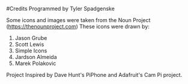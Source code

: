 #Credits
Programmed by Tyler Spadgenske

Some icons and images were taken from the Noun Project (https://thenounproject.com) 
These icons were drawn by:
1. Jason Grube</br>
2. Scott Lewis</br>
3. Simple Icons</br>
4. Jardson Almeida</br>
5. Marek Polakovic</br>

Project Inspired by Dave Hunt's PiPhone and Adafruit's Cam Pi project.

